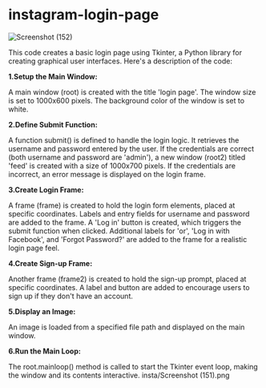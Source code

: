 # instagram-login-page
![Screenshot (152)](https://github.com/adhithyan46/instagram-login-page/assets/171124070/0814c283-71e6-4acf-95df-20bda9481aed)

This code creates a basic login page using Tkinter, a Python library for creating graphical user interfaces. Here's a description of the code:

**1.Setup the Main Window:**

A main window (root) is created with the title 'login page'.
The window size is set to 1000x600 pixels.
The background color of the window is set to white.

**2.Define Submit Function:**

A function submit() is defined to handle the login logic.
It retrieves the username and password entered by the user.
If the credentials are correct (both username and password are 'admin'), a new window (root2) titled 'feed' is created with a size of 1000x700 pixels.
If the credentials are incorrect, an error message is displayed on the login frame.

**3.Create Login Frame:**

A frame (frame) is created to hold the login form elements, placed at specific coordinates.
Labels and entry fields for username and password are added to the frame.
A 'Log in' button is created, which triggers the submit function when clicked.
Additional labels for 'or', 'Log in with Facebook', and 'Forgot Password?' are added to the frame for a realistic login page feel.

**4.Create Sign-up Frame:**

Another frame (frame2) is created to hold the sign-up prompt, placed at specific coordinates.
A label and button are added to encourage users to sign up if they don't have an account.

**5.Display an Image:**

An image is loaded from a specified file path and displayed on the main window.


**6.Run the Main Loop:**

The root.mainloop() method is called to start the Tkinter event loop, making the window and its contents interactive.
insta/Screenshot (151).png
